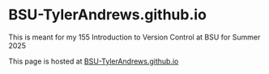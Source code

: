 # BSU-TylerAndrews.github.io
This is meant for my 155 Introduction to Version Control at BSU for Summer 2025

This page is hosted at [BSU-TylerAndrews.github.io](https://BSU-TylerAndrews.github.io)
